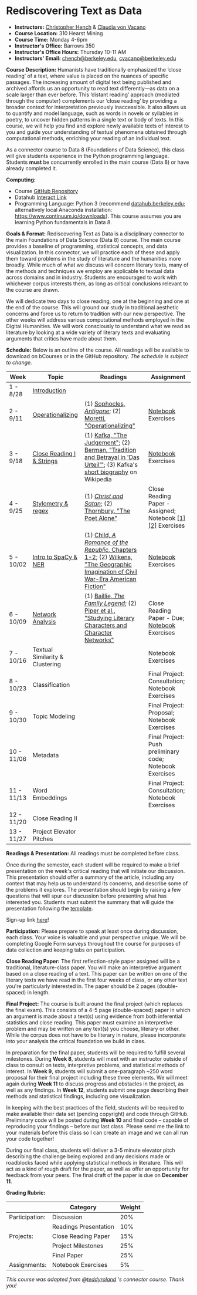 Rediscovering Text as Data
====================
* **Instructors:** [Christopher Hench](http://german.berkeley.edu/author/chench/) & [Claudia von Vacano](http://dlab.berkeley.edu/claudia-von-vacano)
* **Course Location:** 310 Hearst Mining
* **Course Time:** Monday 4-6pm
* **Instructor's Office:** Barrows 350
* **Instructor's Office Hours:** Thursday 10-11 AM
* **Instructors' Email:** [chench@berkeley.edu](chench@berkeley.edu), [cvacano@berkeley.edu](cvacano@berkeley.edu)

**Course Description:** Humanists have traditionally emphasized the ‘close reading’ of a text, where value is placed on the nuances of specific passages. The increasing amount of digital text being published and archived affords us an opportunity to read text differently—as data on a scale larger than ever before. This ‘distant reading’ approach (mediated through the computer) complements our ‘close reading’ by providing a broader context for interpretation previously inaccessible. It also allows us to quantify and model language, such as words in novels or syllables in poetry, to uncover hidden patterns in a single text or body of texts. In this course, we will help you find and explore newly available texts of interest to you and guide your understanding of textual phenomena obtained through computational methods, enriching your reading of an individual text.

As a connector course to Data 8 (Foundations of Data Science), this class will give students experience in the Python programming language. Students **must** be concurrently enrolled in the main course (Data 8) or have already completed it.

**Computing:** 

* Course [GitHub Repository](https://github.com/henchc/Rediscovering-Text-as-Data)
* Datahub [Interact Link](http://datahub.berkeley.edu/hub/user-redirect/git-sync?repo=https://github.com/henchc/Rediscovering-Text-as-Data)
* Programming Language: Python 3 (recommend [datahub.berkeley.edu](datahub.berkeley.edu); alternatively local Anaconda installation: https://www.continuum.io/downloads). This course assumes you are learning Python fundamentals in Data 8.


**Goals & Format:** Rediscovering Text as Data is a disciplinary connector to the main Foundations of Data Science (Data 8) course. The main course provides a baseline of programming, statistical concepts, and data visualization. In this connector, we will practice each of these and apply them toward problems in the study of literature and the humanities more broadly. While much of what we discuss will concern literary texts, many of the methods and techniques we employ are applicable to textual data across domains and in industry. Students are encouraged to work with whichever corpus interests them, as long as critical conclusions relevant to the course are drawn.

We will dedicate two days to close reading, one at the beginning and one at the end of the course. This will ground our study in traditional aesthetic concerns and force us to return to tradition with our new perspective. The other weeks will address various computational methods employed in the Digital Humanities. We will work consciously to understand what we read as literature by looking at a wide variety of literary texts and evaluating arguments that critics have made about them.


**Schedule:** Below is an outline of the course. All readings will be available to download on bCourses or in the GitHub repository. *The schedule is subject to change.*

| Week  | Topic  | Readings  | Assignment  |
| ---   | ---       | ---       | ---         |
|  1 - 8/28  | [Introduction](https://github.com/henchc/Rediscovering-Text-as-Data/blob/master/01-Text-as-Data/Intro.ipynb) |   | |
|  2 - 9/11  | [Operationalizing](https://github.com/henchc/Rediscovering-Text-as-Data/tree/master/02-Operationalizing) | (1) [Sophocles, *Antigone*](https://github.com/henchc/Rediscovering-Text-as-Data/blob/master/02-Operationalizing/readings/Sophocles-Antigone-(selection).pdf); (2) [Moretti, "Operationalizing"](https://github.com/henchc/Rediscovering-Text-as-Data/blob/master/02-Operationalizing/readings/Moretti-Operationalizing.pdf)  | [Notebook](https://github.com/henchc/Rediscovering-Text-as-Data/blob/master/02-Operationalizing/01-Operationalizing.ipynb) Exercises  |
|  3 - 9/18 | [Close Reading I & Strings](https://github.com/henchc/Rediscovering-Text-as-Data/tree/master/03-Close-Reading-I)  | (1) [Kafka, "The Judgement"](https://github.com/henchc/Rediscovering-Text-as-Data/blob/master/03-Close-Reading-I/readings/Kafka-The-Judgement.pdf); (2) [Berman, "Tradition and Betrayal in 'Das Urteil'"](https://github.com/henchc/Rediscovering-Text-as-Data/blob/master/03-Close-Reading-I/readings/Berman-Tradition-and-Betrayal.pdf); (3) Kafka's [short biography](https://en.wikipedia.org/wiki/Franz_Kafka#Life) on Wikipedia | [Notebook](https://github.com/henchc/Rediscovering-Text-as-Data/blob/master/03-Close-Reading-I/01-Strings.ipynb) Exercises  |
|  4 - 9/25 | [Stylometry & regex](https://github.com/henchc/Rediscovering-Text-as-Data/tree/master/04-Stylometry)  | (1) [*Christ and Satan*](https://github.com/henchc/Rediscovering-Text-as-Data/blob/master/04-Stylometry/readings/Christ-and-Satan.pdf); (2) [Thornbury, "The Poet Alone"](https://github.com/henchc/Rediscovering-Text-as-Data/blob/master/04-Stylometry/readings/Thornbury-The-Poet-Alone.pdf)  | Close Reading Paper - Assigned; Notebook [[1]](https://github.com/henchc/Rediscovering-Text-as-Data/blob/master/04-Stylometry/01-Ad-Hoc-Stylometry.ipynb)[[2]](https://github.com/henchc/Rediscovering-Text-as-Data/blob/master/04-Stylometry/02-regex.ipynb) Exercises|
|  5 - 10/02  | [Intro to SpaCy & NER](https://github.com/henchc/Rediscovering-Text-as-Data/tree/master/05-Intro-to-SpaCy/)  | (1) [Child, *A Romance of the Republic*, Chapters 1-2](https://github.com/henchc/Rediscovering-Text-as-Data/tree/master/05-Intro-to-SpaCy/readings/Child-A-Romance-of-the-Republic-1-2.pdf); (2) [Wilkens, "The Geographic Imagination of Civil War-Era American Fiction"](https://github.com/henchc/Rediscovering-Text-as-Data/tree/master/05-Intro-to-SpaCy/readings/Wilkens-The-Geographic-Imagination-of-Civil-War-Era-American-Fiction.pdf)  | [Notebook](https://github.com/henchc/Rediscovering-Text-as-Data/tree/master/05-Intro-to-SpaCy/Intro-to-SpaCy.ipynb) Exercises |
|  6 - 10/09  | [Network Analysis](https://github.com/henchc/Rediscovering-Text-as-Data/tree/master/06-Network-Analysis)  | (1) [Baillie, *The Family Legend*](https://github.com/henchc/Rediscovering-Text-as-Data/blob/master/06-Network-Analysis/readings/Baillie-The-Family-Legend.pdf); (2) [Piper et al., "Studying Literary Characters and Character Networks"](https://github.com/henchc/Rediscovering-Text-as-Data/blob/master/06-Network-Analysis/readings/Studying-Literary-Characters-and%20Character-Networks.pdf) | Close Reading Paper - Due; [Notebook](https://github.com/henchc/Rediscovering-Text-as-Data/blob/master/06-Network-Analysis/01-Network-Analysis.ipynb) Exercises  |
|  7 - 10/16 | Textual Similarity & Clustering  |  | Notebook Exercises  |
|  8 - 10/23  | Classification |  | Final Project: Consultation; Notebook Exercises  |
|  9 - 10/30  | Topic Modeling  |  | Final Project: Proposal; Notebook Exercises  |
|  10 - 11/06  | Metadata  |  | Final Project: Push preliminary code; Notebook Exercises  |
|  11 - 11/13 | Word Embeddings  |  | Final Project: Consultation; Notebook Exercises  |
|  12 - 11/20 | Close Reading II |  |   |
|  13 - 11/27 | Project Elevator Pitches  |  |  |



**Readings & Presentation:** All readings must be completed before class.

Once during the semester, each student will be required to make a brief presentation on the week's critical reading that will initiate our discussion. This presentation should offer a summary of the article, including any context that may help us to understand its concerns, and describe some of the problems it explores. The presentation should begin by raising a few questions that will spur our discussion before presenting what has interested you. Students must submit the summary that will guide the presentation following the [template](https://github.com/henchc/Rediscovering-Text-as-Data/blob/master/Course-Materials/presentation-template.md).

Sign-up link [here](https://docs.google.com/a/berkeley.edu/spreadsheets/d/13ctS2XE99lfSemm4dTyxdujW3Kh0m7czmmAHIxxiZAA/edit?usp=sharing)!


**Participation:** Please prepare to speak at least once during discussion, each class. Your voice is valuable and your perspective unique. We will be completing Google Form surveys throughout the course for purposes of data collection and keeping tabs on participation.


**Close Reading Paper:** The first reflection-style paper assigned will be a traditional, literature-class paper. You will make an interpretive argument based on a close reading of a text. This paper can be written on one of the literary texts we have read in the first four weeks of class, or any other text you're particularly interested in. The paper should be 2 pages (double-spaced) in length.


**Final Project:** The course is built around the final project (which replaces the final exam). This consists of a 4-5 page (double-spaced) paper in which an argument is made about a text(s) using evidence from both inferential statistics and close reading. This paper must examine an interpretive problem and may be written on any text(s) you choose, literary or other. While the corpus does not have to be literary in nature, please incorporate into your analysis the critical foundation we build in class.

In preparation for the final paper, students will be required to fulfill several milestones. During **Week 8**, students will meet with an instructor outside of class to consult on texts, interpretive problems, and statistical methods of interest. In **Week 9**, students will submit a one-paragraph ~250 word proposal for their final project including these three elements. We will meet again during **Week 11** to discuss progress and obstacles in the project, as well as any findings. In **Week 12**, students submit one page describing their methods and statistical findings, including one visualization.

In keeping with the best practices of the field, students will be required to make available their data set (pending copyright) and code through GitHub. Preliminary code will be posted during **Week 10** and final code – capable of reproducing your findings – before our last class. Please send me the link to your materials before this class so I can create an image and we can all run your code together!

During our final class, students will deliver a 3-5 minute elevator pitch describing the challenge being explored and any decisions made or roadblocks faced while applying statistical methods in literature. This will act as a kind of rough draft for the paper, as well as offer an opportunity for feedback from your peers. The final draft of the paper is due on **December 11**.


**Grading Rubric:**

|   |  Category | Weight  |
| ---   | ---       | ---       |
|  Participation:  | Discussion  | 20%  |
|    | Readings Presentation  | 10%  |
|  Projects:  | Close Reading Paper  | 15%  |
|    | Project Milestones  | 25%  |
|    | Final Paper  | 25%  |
|  Assignments: | Notebook Exercises | 5% |


*This course was adapted from @[teddyroland](https://github.com/teddyroland) 's connector course. Thank you!*
